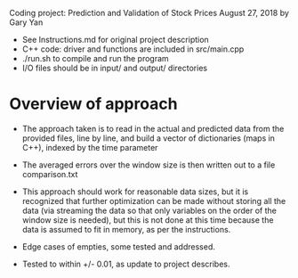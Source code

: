 Coding project: Prediction and Validation of Stock Prices
August 27, 2018 by Gary Yan

- See Instructions.md for original project description
- C++ code: driver and functions are included in src/main.cpp
- ./run.sh to compile and run the program
- I/O files should be in input/ and output/ directories

# Overview of approach

- The approach taken is to read in the actual and predicted data from the provided files, line by line, and build a vector of dictionaries (maps in C++), indexed by the time parameter

- The averaged errors over the window size is then written out to a file comparison.txt

- This approach should work for reasonable data sizes, but it is recognized that further optimization can be made without storing all the data (via streaming the data so that only variables on the order of the window size is needed), but this is not done at this time because the data is assumed to fit in memory, as per the instructions.

- Edge cases of empties, some tested and addressed.

- Tested to within +/- 0.01, as update to project describes.    

